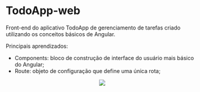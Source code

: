 # TodoApp-web

Front-end do aplicativo TodoApp de gerenciamento de tarefas criado utilizando os conceitos básicos de Angular.

Principais aprendizados:
- Components: bloco de construção de interface do usuário mais básico do Angular;
- Route: objeto de configuração que define uma única rota;

<p align="center">
  <img src="https://github.com/VrMagal/TodoApp-web/assets/117487070/b506757f-fb7d-47c7-b1ae-e1746bb4fa16">
</p>
